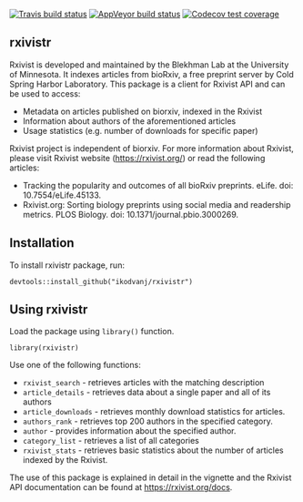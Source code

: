 
<!-- README.md is generated from README.Rmd. Please edit that file -->

<!-- badges: start -->

[![Travis build
status](https://travis-ci.com/ikodvanj/rxivistr.svg?branch=master)](https://travis-ci.com/ikodvanj/rxivistr)
[![AppVeyor build
status](https://ci.appveyor.com/api/projects/status/github/ikodvanj/rxivistr?branch=master&svg=true)](https://ci.appveyor.com/project/ikodvanj/rxivistr)
[![Codecov test
coverage](https://codecov.io/gh/ikodvanj/rxivistr/branch/master/graph/badge.svg)](https://codecov.io/gh/ikodvanj/rxivistr?branch=master)
<!-- badges: end -->

## rxivistr

Rxivist is developed and maintained by the Blekhman Lab at the
University of Minnesota. It indexes articles from bioRxiv, a free
preprint server by Cold Spring Harbor Laboratory. This package is a
client for Rxivist API and can be used to access:

  - Metadata on articles published on biorxiv, indexed in the Rxivist
  - Information about authors of the aforementioned articles
  - Usage statistics (e.g. number of downloads for specific paper)

Rxivist project is independent of biorxiv. For more information about
Rxivist, please visit Rxivist website (<https://rxivist.org/>) or read
the following articles:

  - Tracking the popularity and outcomes of all bioRxiv preprints.
    eLife. doi: 10.7554/eLife.45133.
  - Rxivist.org: Sorting biology preprints using social media and
    readership metrics. PLOS Biology. doi: 10.1371/journal.pbio.3000269.

## Installation

To install rxivistr package, run:

    devtools::install_github("ikodvanj/rxivistr")

## Using rxivistr

Load the package using `library()` function.

    library(rxivistr)

Use one of the following functions:

  - `rxivist_search` - retrieves articles with the matching description
  - `article_details` - retrieves data about a single paper and all of
    its authors
  - `article_downloads` - retrieves monthly download statistics for
    articles.
  - `authors_rank` - retrieves top 200 authors in the specified
    category.
  - `author` - provides information about the specified author.
  - `category_list` - retrieves a list of all categories
  - `rxivist_stats` - retrieves basic statistics about the number of
    articles indexed by the Rxivist.

The use of this package is explained in detail in the vignette and the
Rxivist API documentation can be found at <https://rxivist.org/docs>.
